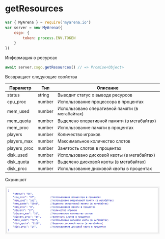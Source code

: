 # getResources

```js
var { MyArena } = require('myarena.io')
var server = new MyArena({
    csgo: {
        token: process.ENV.TOKEN
    }
})
```

Информация о ресурсах

```js
await server.csgo.getResources() // => Promise<Object>
```

Возвращает следующие свойства

| Параметр | Тип | Описание |
|----------|-----|----------|
| status | string | Выводит статус о выводе ресурсов |
| cpu_proc | number | Использование процессора в процентах |
| mem_used | number | Использовано оперативной памяти (в мегабайтах) |
| mem_quota | number | Выделено оперативной памяти (в мегабайтах) |
| mem_proc | number | Использование памяти в процентах |
| players | number | Количество игроков |
| players_max | number | Максимальное количество слотов |
| players_proc | number | Занятость слотов в процентах |
| disk_used | number |Использовано дисковой квоты (в мегабайтах) |
| disk_quota | number |Выделено дисковой квоты (в мегабайтах) |
| disk_proc | number | Использование дисковой квоты в процентах |

Скриншот

![alt tag](https://raw.githubusercontent.com/DavidErbaev/myarena.io/master/docs/ru/api-reference/imgs/getResources.png "Скриншот с объектами")
